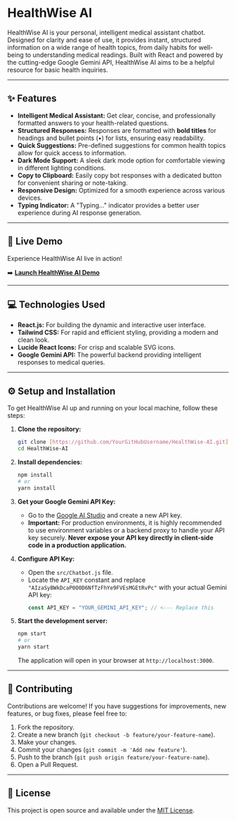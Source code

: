 # HealthWise AI 


HealthWise AI is your personal, intelligent medical assistant chatbot. Designed for clarity and ease of use, it provides instant, structured information on a wide range of health topics, from daily habits for well-being to understanding medical readings. Built with React and powered by the cutting-edge Google Gemini API, HealthWise AI aims to be a helpful resource for basic health inquiries.

---

## ✨ Features

* **Intelligent Medical Assistant:** Get clear, concise, and professionally formatted answers to your health-related questions.
* **Structured Responses:** Responses are formatted with **bold titles** for headings and bullet points (•) for lists, ensuring easy readability.
* **Quick Suggestions:** Pre-defined suggestions for common health topics allow for quick access to information.
* **Dark Mode Support:** A sleek dark mode option for comfortable viewing in different lighting conditions.
* **Copy to Clipboard:** Easily copy bot responses with a dedicated button for convenient sharing or note-taking.
* **Responsive Design:** Optimized for a smooth experience across various devices.
* **Typing Indicator:** A "Typing..." indicator provides a better user experience during AI response generation.

---

## 🚀 Live Demo

Experience HealthWise AI live in action!

➡️ [**Launch HealthWise AI Demo**](https://ssword-generator18.vercel.app/)

---

## 💻 Technologies Used

* **React.js:** For building the dynamic and interactive user interface.
* **Tailwind CSS:** For rapid and efficient styling, providing a modern and clean look.
* **Lucide React Icons:** For crisp and scalable SVG icons.
* **Google Gemini API:** The powerful backend providing intelligent responses to medical queries.

---

## ⚙️ Setup and Installation

To get HealthWise AI up and running on your local machine, follow these steps:

1.  **Clone the repository:**
    ```bash
    git clone [https://github.com/YourGitHubUsername/HealthWise-AI.git](https://github.com/YourGitHubUsername/HealthWise-AI.git)
    cd HealthWise-AI
    ```

2.  **Install dependencies:**
    ```bash
    npm install
    # or
    yarn install
    ```

3.  **Get your Google Gemini API Key:**
    * Go to the [Google AI Studio](https://aistudio.google.com/app/apikey) and create a new API key.
    * **Important:** For production environments, it is highly recommended to use environment variables or a backend proxy to handle your API key securely. **Never expose your API key directly in client-side code in a production application.**

4.  **Configure API Key:**
    * Open the `src/Chatbot.js` file.
    * Locate the `API_KEY` constant and replace `"AIzaSyBWkDcaP0O0D6NfTzFhYe9FVEsMGEtRvPc"` with your actual Gemini API key:
        ```javascript
        const API_KEY = "YOUR_GEMINI_API_KEY"; // <--- Replace this
        ```

5.  **Start the development server:**
    ```bash
    npm start
    # or
    yarn start
    ```

    The application will open in your browser at `http://localhost:3000`.

---

## 🤝 Contributing

Contributions are welcome! If you have suggestions for improvements, new features, or bug fixes, please feel free to:

1.  Fork the repository.
2.  Create a new branch (`git checkout -b feature/your-feature-name`).
3.  Make your changes.
4.  Commit your changes (`git commit -m 'Add new feature'`).
5.  Push to the branch (`git push origin feature/your-feature-name`).
6.  Open a Pull Request.

---

## 📄 License

This project is open source and available under the [MIT License](LICENSE).
